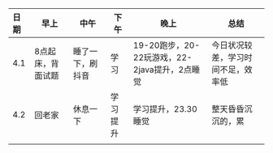 | 日期 | 早上              | 中午             | 下午     | 晚上                                          | 总结                               |
| :--- | ----------------- | ---------------- | -------- | --------------------------------------------- | ---------------------------------- |
| 4.1  | 8点起床，背面试题 | 睡了一下，刷抖音 | 学习     | 19-20跑步，20-22玩游戏，22-2java提升，2点睡觉 | 今日状况较差，学习时间不足，效率低 |
| 4.2  | 回老家            | 休息一下         | 学习提升 | 学习提升，23.30睡觉                           | 整天昏昏沉沉的，累                 |
|      |                   |                  |          |                                               |                                    |

